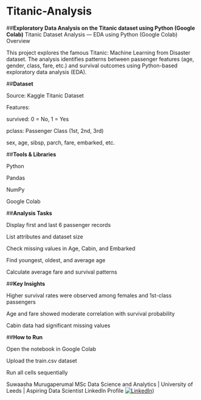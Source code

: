 # Titanic-Analysis
##**Exploratory Data Analysis on the Titanic dataset using Python (Google Colab)**
Titanic Dataset Analysis — EDA using Python (Google Colab)
Overview

This project explores the famous Titanic: Machine Learning from Disaster dataset.
The analysis identifies patterns between passenger features (age, gender, class, fare, etc.) and survival outcomes using Python-based exploratory data analysis (EDA).

##**Dataset**

Source: Kaggle Titanic Dataset

Features:

survived: 0 = No, 1 = Yes

pclass: Passenger Class (1st, 2nd, 3rd)

sex, age, sibsp, parch, fare, embarked, etc.

##**Tools & Libraries**

Python

Pandas

NumPy

Google Colab

##**Analysis Tasks**

Display first and last 6 passenger records

List attributes and dataset size

Check missing values in Age, Cabin, and Embarked

Find youngest, oldest, and average age

Calculate average fare and survival patterns

##**Key Insights**

Higher survival rates were observed among females and 1st-class passengers

Age and fare showed moderate correlation with survival probability

Cabin data had significant missing values

##**How to Run**

Open the notebook in Google Colab

Upload the train.csv dataset

Run all cells sequentially



Suwaasha Murugaperumal
MSc Data Science and Analytics | University of Leeds | Aspiring Data Scientist
LinkedIn Profile
[![LinkedIn](https://img.shields.io/badge/LinkedIn-Profile-blue?logo=linkedin)](https://www.linkedin.com/in/suwaasham/))
